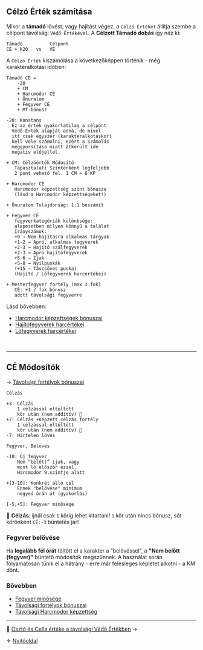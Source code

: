 ## Célzó Érték számítása

Mikor a **támadó** lövést, vagy hajítást végez, a `Célzó Értékét` állítja szembe a célpont távolsági `Védő Értékével`. A **Célzott Támadó dobás** így néz ki:

```
Támadó          Célpont
CÉ + k20   vs   VÉ
```

A `Célzó Érték` kiszámolása a következőképpen történik - még karakteralkotási időben:

```
Támadó CÉ =
    -20
    + CM
    + Harcmodor CÉ
    + Önuralom
    + Fegyver CÉ
    + Mf-bónusz
```

```
-20: Konstans
  Ez az érték gyakorlatilag a célpont
  Védő Érték alapját adná, de mivel
  itt csak egyszer (karakteralkotáskor)
  kell vele számolni, ezért a számolás
  meggyorsítása miatt átkerült ide
  negatív előjellel.

+ CM: Célzóérték Módosító
   Tapasztalati Szintenként legfeljebb
   2 pont vehető fel. 1 CM = 6 KP

+ Harcmodor CÉ
   Harcmodor képzettség szint bónusza
   (lásd a Harcmodor képzettségeket!)

+ Önuralom Tulajdonság: 1:1 beszámít

+ Fegyver CÉ
   fegyverkategóriák különbsége:
   alapesetben milyen könnyű a találat
   Irányszámok:
   +0 → Nem hajításra alkalmas tárgyak
   +1-2 → Apró, alkalmas fegyverek
   +2-3 → Hajító szálfegyverek
   +2-3 → Apró hajítófegyverek
   +5-6 → Íjak
   +5-8 → Nyílpuskák
   (+15 → Távcsöves puska) 
   (Hajító / Lőfegyverek harcértékei)

+ Mesterfegyver fortély (max 3 fok)
   CÉ: +1 / fok bónusz
   adott távolsági fegyverre
```

Lásd bővebben:
- [Harcmodor képzettségek bónuszai](062_02_harcmodor_kepzettsegek_es_bonuszaik.md)
- [Hajítófegyverek harcértékei](068_07_hajitofegyverek.md)
- [Lőfegyverek harcértékei](068_08_lofegyverek.md)

<br />

---
## CÉ Módosítók

→ [Távolsági fortélyok bónuszai](044_harci_fortelyok.md#t%C3%A1vols%C3%A1gi-harci-fort%C3%A9lyok)

```
Célzás

+3: Célzás
    1 célzással eltöltött
    kör után (nem additív) 🔆
+7: Célzás +Képzett célzás fortély
    1 célzással eltöltött
    kör után (nem additív) 🔆
-7: Hirtelen lövés
```

```
Fegyver, Belövés

-10: Új fegyver
    Nem “belőtt” íjak, vagy 
    most lő először ezzel.
    Harcmodor 9.szintje alatt
    
+[3-10]: Konkrét álló cél
    Ennek "belövése" minimum
    negyed órán át (gyakorlás)

[-5;+5]: Fegyver minősége
```

🔆 **Célzás**: íjnál csak `1` körig lehet kitartani! `1` kör után nincs bónusz, sőt körönként `CÉ:-3` büntetés jár!

### Fegyver belövése

Ha **legalább fél órát** töltött el a karakter a “belövéssel”,  a **"Nem belőtt (fegyver)"** büntető módosítók megszűnnek. A használat során folyamatosan tűnik el a hátrány - erre már felesleges képletet alkotni - a KM dönt.

### Bővebben

- [Fegyver minősége](068_01_fegyverek_altalanos_szabalyai.md#fegyverek-minősége-ideája)
- [Távolsági fortélyok bónuszai](044_harci_fortelyok.md#t%C3%A1vols%C3%A1gi-harci-fort%C3%A9lyok)
- [Távolsági Harcmodor képzettség](kepzettsegek.primer.harci/tavolsagi_harcmodor.md)

---

🔗 [Osztó és Cella értéke a távolsági Védő Értékben](072_tavharc_ve_oszto_cella.md) →

⚜️ [Nyitóoldal](start.md#7-t%C3%A1vols%C3%A1gi-harcrendszer-)
